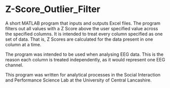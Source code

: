 # Z-Score_Outlier_Filter

A short MATLAB program that inputs and outputs Excel files.
The program filters out all values with a Z Score above the user specified value across the specified columns.
It is intended to treat every column specified as one set of data. That is, Z Scores are calculated for the data present in one column at a time.

The program was intended to be used when analysing EEG data. This is the reason each column is treated independently, as it would represent one EEG channel.

This program was written for analytical processes in the Social Interaction and Performance Science Lab at the University of Central Lancashire.
